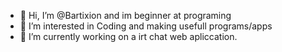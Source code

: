 - 👋 Hi, I’m @Bartixion and im beginner at programing
- 👀 I’m interested in Coding and making usefull programs/apps
- 🌱 I’m currently working on a irt chat web apliccation.


<!---
Bartixion/Bartixion is a ✨ special ✨ repository because its `README.md` (this file) appears on your GitHub profile.
You can click the Preview link to take a look at your changes.
--->
